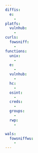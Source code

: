 ```yaml
---
diffis:
  e:
    -
platfs:
  vulnhub:
    -
curls:
  fowsniff:
    -
functions:
  unix:
    -
  e:
    -
  vulnhub:
    -
  hc:
    -
  osint:
    -
  creds:
    -
  groups:
    -
  rwp:
    -

wals:
  fowsniffwu:
    -
---
```

